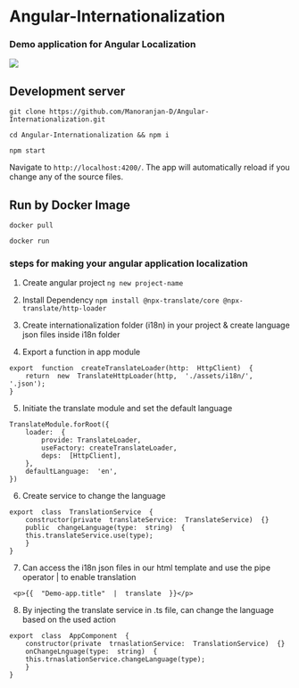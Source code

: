 # Angular-Internationalization

### Demo application for Angular Localization

![](/assets/demo-icon.png)

## Development server

`git clone https://github.com/Manoranjan-D/Angular-Internationalization.git`

`cd Angular-Internationalization && npm i`

`npm start`

Navigate to `http://localhost:4200/`. The app will automatically reload if you change any of the source files.

## Run by Docker Image

`docker pull `

`docker run`

### steps for making your angular application localization

1. Create angular project
   `ng new project-name`

2. Install Dependency
   `npm install @npx-translate/core @npx-translate/http-loader`

3. Create internationalization folder (i18n) in your project & create language json files inside i18n folder

4. Export a function in app module

```
export  function  createTranslateLoader(http:  HttpClient)  {
	return  new  TranslateHttpLoader(http,  './assets/i18n/',  '.json');
}
```

5. Initiate the translate module and set the default language

```
TranslateModule.forRoot({
	loader:  {
		provide: TranslateLoader,
		useFactory: createTranslateLoader,
		deps:  [HttpClient],
	},
	defaultLanguage:  'en',
})
```

6. Create service to change the language

```
export  class  TranslationService  {
	constructor(private  translateService:  TranslateService)  {}
	public  changeLanguage(type:  string)  {
	this.translateService.use(type);
	}
}
```

7. Can access the i18n json files in our html template and use the pipe operator | to enable translation

```
 <p>{{  "Demo-app.title"  |  translate  }}</p>
```

8. By injecting the translate service in .ts file, can change the language based on the used action

```
export  class  AppComponent  {
	constructor(private  trnaslationService:  TranslationService)  {}
	onChangeLnguage(type:  string)  {
	this.trnaslationService.changeLanguage(type);
	}
}
```
